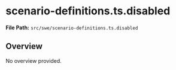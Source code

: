 # scenario-definitions.ts.disabled

**File Path:** `src/swe/scenario-definitions.ts.disabled`

## Overview

No overview provided.

